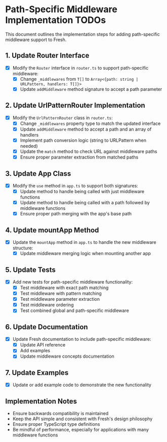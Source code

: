 # Path-Specific Middleware Implementation TODOs

This document outlines the implementation steps for adding path-specific
middleware support to Fresh.

## 1. Update Router Interface

- [x] Modify the `Router` interface in `router.ts` to support path-specific
      middleware:
  - [x] Change `_middlewares` from `T[]` to
        `Array<{path: string | URLPattern, handlers: T[]}>`
  - [x] Update `addMiddleware` method signature to accept a path parameter

## 2. Update UrlPatternRouter Implementation

- [x] Modify the `UrlPatternRouter` class in `router.ts`:
  - [x] Change `_middlewares` property type to match the updated interface
  - [x] Update `addMiddleware` method to accept a path and an array of handlers
  - [x] Implement path conversion logic (string to URLPattern when needed)
  - [x] Update the `match` method to check URL against middleware paths
  - [x] Ensure proper parameter extraction from matched paths

## 3. Update App Class

- [x] Modify the `use` method in `app.ts` to support both signatures:
  - [x] Update method to handle being called with just middleware functions
  - [x] Update method to handle being called with a path followed by middleware
        functions
  - [x] Ensure proper path merging with the app's base path

## 4. Update mountApp Method

- [x] Update the `mountApp` method in `app.ts` to handle the new middleware
      structure:
  - [x] Update middleware merging logic when mounting another app

## 5. Update Tests

- [x] Add new tests for path-specific middleware functionality:
  - [x] Test middleware with exact path matching
  - [x] Test middleware with pattern matching
  - [x] Test middleware parameter extraction
  - [x] Test middleware ordering
  - [x] Test combined global and path-specific middleware

## 6. Update Documentation

- [x] Update Fresh documentation to include path-specific middleware:
  - [x] Update API reference
  - [x] Add examples
  - [x] Update middleware concepts documentation

## 7. Update Examples

- [x] Update or add example code to demonstrate the new functionality

## Implementation Notes

- Ensure backwards compatibility is maintained
- Keep the API simple and consistent with Fresh's design philosophy
- Ensure proper TypeScript type definitions
- Be mindful of performance, especially for applications with many middleware
  functions
